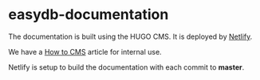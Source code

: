 # easydb-documentation

The documentation is built using the HUGO CMS. It is deployed by [Netlify](netlify.com).

We have a [How to CMS](https://docs.easydb.de/en/tutorials/howtocms/) article for internal use.

Netlify is setup to build the documentation with each commit to **master**.
